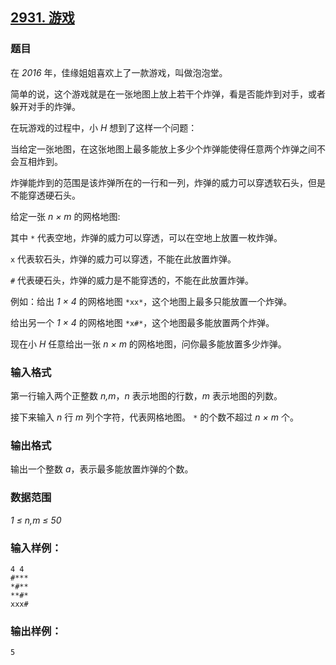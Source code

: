 ## [2931. 游戏](https://www.acwing.com/problem/content/2934/)

### 题目

在 *2016* 年，佳缘姐姐喜欢上了一款游戏，叫做泡泡堂。

简单的说，这个游戏就是在一张地图上放上若干个炸弹，看是否能炸到对手，或者躲开对手的炸弹。

在玩游戏的过程中，小 *H* 想到了这样一个问题：

当给定一张地图，在这张地图上最多能放上多少个炸弹能使得任意两个炸弹之间不会互相炸到。

炸弹能炸到的范围是该炸弹所在的一行和一列，炸弹的威力可以穿透软石头，但是不能穿透硬石头。

给定一张 *n × m* 的网格地图:

其中 `*` 代表空地，炸弹的威力可以穿透，可以在空地上放置一枚炸弹。

`x` 代表软石头，炸弹的威力可以穿透，不能在此放置炸弹。

`#` 代表硬石头，炸弹的威力是不能穿透的，不能在此放置炸弹。

例如：给出 *1 × 4* 的网格地图 `*xx*`，这个地图上最多只能放置一个炸弹。

给出另一个 *1 × 4* 的网格地图 `*x#*`，这个地图最多能放置两个炸弹。

现在小 *H* 任意给出一张 *n × m* 的网格地图，问你最多能放置多少炸弹。

### 输入格式

第一行输入两个正整数 *n,m*，*n* 表示地图的行数，*m* 表示地图的列数。

接下来输入 *n* 行 *m* 列个字符，代表网格地图。 `*` 的个数不超过 *n × m* 个。

### 输出格式

输出一个整数 *a*，表示最多能放置炸弹的个数。

### 数据范围

*1 ≤ n,m ≤ 50*

### 输入样例：

```
4 4
#***
*#**
**#*
xxx#
```

### 输出样例：

```
5
```
